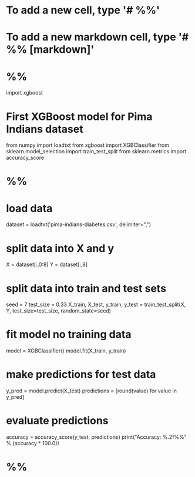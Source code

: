 # To add a new cell, type '# %%'
# To add a new markdown cell, type '# %% [markdown]'
# %%
import xgboost
# First XGBoost model for Pima Indians dataset
from numpy import loadtxt
from xgboost import XGBClassifier 
from sklearn.model_selection import train_test_split
from sklearn.metrics import accuracy_score


# %%
# load data
dataset = loadtxt('pima-indians-diabetes.csv', delimiter=",")
# split data into X and y
X = dataset[:,0:8]
Y = dataset[:,8]
# split data into train and test sets
seed = 7
test_size = 0.33
X_train, X_test, y_train, y_test = train_test_split(X, Y, test_size=test_size, random_state=seed)
# fit model no training data
model = XGBClassifier()
model.fit(X_train, y_train)
# make predictions for test data
y_pred = model.predict(X_test)
predictions = [round(value) for value in y_pred]
# evaluate predictions
accuracy = accuracy_score(y_test, predictions)
print("Accuracy: %.2f%%" % (accuracy * 100.0))


# %%


